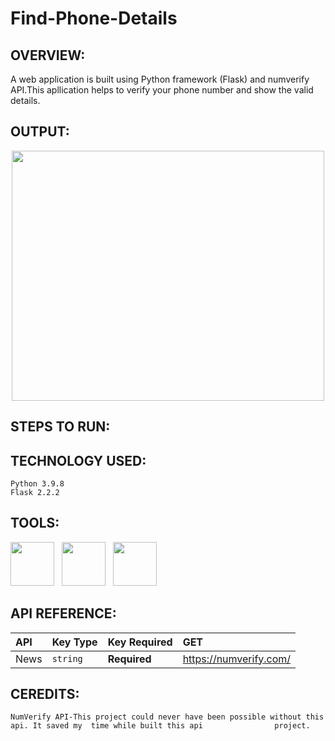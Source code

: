 # Find-Phone-Details
  
## OVERVIEW:
   A web application is built using Python framework (Flask) and numverify API.This apllication helps to verify your phone          number and show the valid details.
## OUTPUT:
   <P align="center"><img src="https://user-images.githubusercontent.com/122221586/223654976-0c625bc5-02c7-49b9-a009-09deafdc81af.png" width="500" height="400">

## STEPS TO RUN:

## TECHNOLOGY USED:
    Python 3.9.8
    Flask 2.2.2

## TOOLS:
   <p><img src="https://user-images.githubusercontent.com/125151906/220073302-61e5bb1b-d55e-453f-9c1e-3cd0bd64e4f2.png" width="70" height="70">&nbsp;&nbsp;
<img src="https://encrypted-tbn0.gstatic.com/images?q=tbn:ANd9GcQpngGRjYX1ca7qAADU3K6eGLj7ShQE3L2otdzfryl_Y9Ht2QRoQKYQbsXd36XIxMbYOw0&usqp=CAU" width="70" height="70">&nbsp;&nbsp;
<img src="https://encrypted-tbn0.gstatic.com/images?q=tbn:ANd9GcRihXU8PH96OIWZ9RrD1-alJOeIOuv4yc2jH6CLmHyCJuuxg6vK-Xn05tXIrN4g0YhVM7U&usqp=CAU" width="70" height="70">&nbsp;&nbsp;</p>

## API REFERENCE:

   | API          |  Key Type    | Key Required     |      GET 	           |
   | :--------    | :------- 	   | :--------------- |:---------------      |
   | News 	      | `string` 	   | **Required**     |https://numverify.com/|
   
## CEREDITS:
    NumVerify API-This project could never have been possible without this api. It saved my  time while built this api                project.
